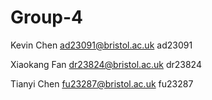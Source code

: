# Group-4
Kevin Chen   ad23091@bristol.ac.uk   ad23091

Xiaokang Fan dr23824@bristol.ac.uk   dr23824

Tianyi Chen fu23287@bristol.ac.uk    fu23287
